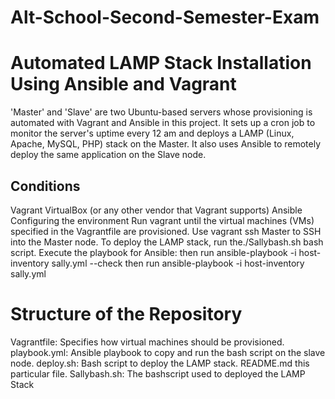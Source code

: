 # Alt-School-Second-Semester-Exam
# Automated LAMP Stack Installation Using Ansible and Vagrant
'Master' and 'Slave' are two Ubuntu-based servers whose provisioning is automated with Vagrant and Ansible in this project. It sets up a cron job to monitor the server's uptime every 12 am and deploys a LAMP (Linux, Apache, MySQL, PHP) stack on the Master. It also uses Ansible to remotely deploy the same application on the Slave node.

## Conditions
Vagrant VirtualBox (or any other vendor that Vagrant supports)
Ansible
Configuring the environment
Run vagrant until the virtual machines (VMs) specified in the Vagrantfile are provisioned.
Use vagrant ssh Master to SSH into the Master node.
To deploy the LAMP stack, run the./Sallybash.sh bash script.
Execute the playbook for Ansible:
then run ansible-playbook -i host-inventory sally.yml --check
then run ansible-playbook -i host-inventory sally.yml 

#  Structure of the Repository
Vagrantfile: Specifies how virtual machines should be provisioned.
playbook.yml: Ansible playbook to copy and run the bash script on the slave node. deploy.sh: Bash script to deploy the LAMP stack.
README.md this particular file.
Sallybash.sh: The bashscript used to deployed the LAMP Stack
